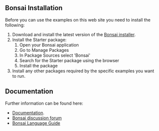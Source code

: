 ## Bonsai Installation

Before you can use the examples on this web site you need to install the following:

1. Download and install the latest version of the [Bonsai installer](https://bonsai-rx.org/docs/articles/installation.html).
2. Install the Starter package:
    1. Open your Bonsai application
    2. Go to Manage Packages
    3. In Package Sources select 'Bonsai'
    4. Search for the Starter package using the browser
    5. Install the package
3. Install any other packages required by the specific examples you want to run.


## Documentation

Further information can be found here:
- [Documentation](https://bonsai-rx.org/docs/index.html).
- [Bonsai discussion forum](https://github.com/orgs/bonsai-rx/discussions)
- [Bonsai Language Guide](https://bonsai-rx.org/docs/articles/observables.html)
